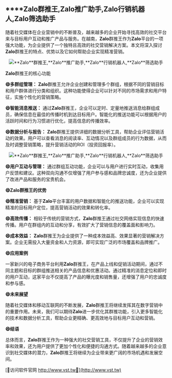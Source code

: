 ## ****Zalo**群推王,**Zalo**推广助手,**Zalo**行销机器人,**Zalo**筛选助手**

随着社交媒体在企业营销中的不断普及，越来越多的企业开始寻找高效的社交平台来与目标用户互动和推广产品与服务。在越南，**Zalo**群推王作为**Zalo**平台的一项强大功能，为企业提供了一个独特且高效的社交营销解决方案。本文将深入探讨**Zalo**群推王的特点、优势以及它如何帮助企业实现精准营销。

 <center><img src="https://vst.tw/MP4/tuiguang/png/7.png" alt="**Zalo**群推王,**Zalo**推广助手,**Zalo**行销机器人,**Zalo**筛选助手"></center>

**Zalo**群推王的核心功能

**😄多群组管理：**
**Zalo**群推王允许企业创建和管理多个群组，根据不同的营销目标和用户群体进行分类和组织。这种功能使得企业可以针对不同的市场需求和用户特征，实施个性化的营销策略。

**😄智能消息推送：**
通过**Zalo**群推王，企业可以定时、定量地推送消息给群组成员，确保信息在最佳的传播时机到达目标用户。智能化的推送功能可以根据用户的活跃时间和行为习惯进行优化，提高信息的传播效率。

**😄数据分析与报告：**
**Zalo**群推王提供详细的数据分析工具，帮助企业评估营销活动的效果。用户可以查看消息的阅读率、互动情况以及群组成员的行为数据，从而及时调整营销策略，提升营销活动的ROI（投资回报率）。

 <center><img src="https://vst.tw/MP4/tuiguang/png/4.png" alt="**Zalo**群推王,**Zalo**推广助手,**Zalo**行销机器人,**Zalo**筛选助手"></center>

**😄用户互动与管理：**
通过群组互动功能，企业可以与用户进行实时互动，收集用户反馈和建议。这种双向沟通不仅增强了用户参与感和品牌忠诚度，还为企业提供了改进产品和服务的宝贵机会。

**😄**Zalo**群推王的优势**

**😄精准营销：**
基于**Zalo**平台丰富的用户数据和智能化的推送功能，企业可以实现精准的目标用户定位，提高营销活动的效果和转化率。

**😄高效传播：**
相较于传统的营销方式，**Zalo**群推王通过社交网络实现信息的快速传播。用户在群组内的互动和分享，有效扩大了营销信息的覆盖面和影响力。

**😄成本效益：**
**Zalo**群推王为企业提供了一种成本效益高、效果显著的营销解决方案。企业无需投入大量资金和人力资源，即可实现广泛的市场覆盖和品牌推广。

**😄应用案例**

一家新兴的电子商务平台利用**Zalo**群推王，在产品上线和促销活动期间，通过不同主题和目标的群组推送相关的产品信息和优惠活动。通过精准的消息定位和即时的用户互动，这家平台不仅提高了产品的曝光度和销售量，还增强了用户的忠诚度和参与感。

**😄未来展望**

随着社交媒体和移动互联网的不断发展，**Zalo**群推王将继续发挥其在数字营销中的重要作用。未来，我们可以期待**Zalo**进一步优化其群推功能，引入更多智能化的技术和数据分析工具，帮助企业更精确、更高效地与目标用户互动和营销。

**😄结语**

总体而言，**Zalo**群推王作为一种强大的社交营销工具，不仅提升了企业的营销效率和效果，还为用户提供了更加个性化和便捷的沟通方式。随着越来越多的企业意识到社交媒体的潜力，**Zalo**群推王将继续为企业带来更广阔的市场机遇和发展空间。


[👻访问软件官网 http://www.vst.tw👻](http://www.vst.tw)
